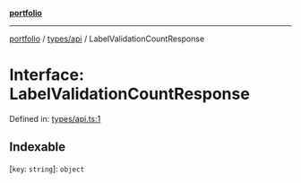 [**portfolio**](../../../README.md)

***

[portfolio](../../../modules.md) / [types/api](../README.md) / LabelValidationCountResponse

# Interface: LabelValidationCountResponse

Defined in: [types/api.ts:1](https://github.com/tnorlund/Portfolio/blob/fdefd6e69ddb03f01fdedd2af269c0e3e97eaab8/portfolio/types/api.ts#L1)

## Indexable

\[`key`: `string`\]: `object`
